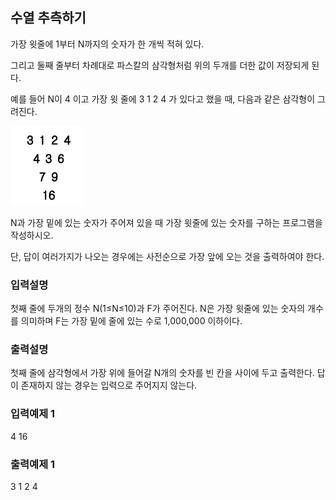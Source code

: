 ## 수열 추측하기

가장 윗줄에 1부터 N까지의 숫자가 한 개씩 적혀 있다.

그리고 둘째 줄부터 차례대로 파스칼의 삼각형처럼 위의 두개를 더한 값이 저장되게 된다.

예를 들어 N이 4 이고 가장 윗 줄에 3 1 2 4 가 있다고 했을 때, 다음과 같은 삼각형이 그려진다.

<img src="../../assets/4.png" />

N과 가장 밑에 있는 숫자가 주어져 있을 때
가장 윗줄에 있는 숫자를 구하는 프로그램을 작성하시오.

단, 답이 여러가지가 나오는 경우에는 사전순으로 가장 앞에 오는 것을 출력하여야 한다.

### 입력설명

첫째 줄에 두개의 정수 N(1≤N≤10)과 F가 주어진다.
N은 가장 윗줄에 있는 숫자의 개수를 의미하며 F는 가장 밑에 줄에 있는 수로 1,000,000 이하이다.

### 출력설명

첫째 줄에 삼각형에서 가장 위에 들어갈 N개의 숫자를 빈 칸을 사이에 두고 출력한다.
답이 존재하지 않는 경우는 입력으로 주어지지 않는다.

### 입력예제 1

4 16

### 출력예제 1

3 1 2 4
